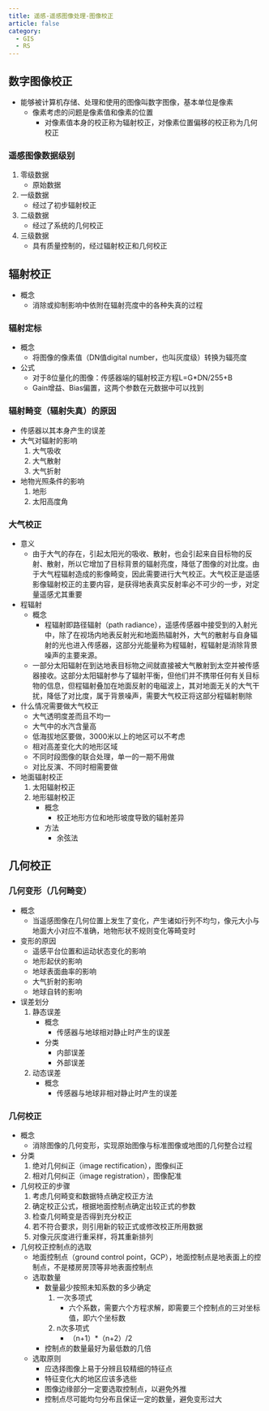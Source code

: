 ```yaml
---
title: 遥感-遥感图像处理-图像校正
article: false
category:
  - GIS
  - RS
---
```

## 数字图像校正
- 能够被计算机存储、处理和使用的图像叫数字图像，基本单位是像素
  - 像素考虑的问题是像素值和像素的位置
    - 对像素值本身的校正称为辐射校正，对像素位置偏移的校正称为几何校正
### 遥感图像数据级别
1. 零级数据
	- 原始数据
2. 一级数据
 	- 经过了初步辐射校正
3. 二级数据
	- 经过了系统的几何校正
4. 三级数据
	- 具有质量控制的，经过辐射校正和几何校正
## 辐射校正
- 概念
	- 消除或抑制影响中依附在辐射亮度中的各种失真的过程
### 辐射定标
- 概念
	- 将图像的像素值（DN值digital number，也叫灰度级）转换为辐亮度
- 公式
	- 对于8位量化的图像：传感器端的辐射校正方程L=G*DN/255+B
	- Gain增益、Bias偏置，这两个参数在元数据中可以找到
### 辐射畸变（辐射失真）的原因
- 传感器以其本身产生的误差
- 大气对辐射的影响
	1. 大气吸收
	2. 大气散射
	3. 大气折射
- 地物光照条件的影响
	1. 地形
	2. 太阳高度角
### 大气校正
- 意义
	- 由于大气的存在，引起太阳光的吸收、散射，也会引起来自目标物的反射、散射，所以它增加了目标背景的辐射亮度，降低了图像的对比度。由于大气程辐射造成的影像畸变，因此需要进行大气校正。大气校正是遥感影像辐射校正的主要内容，是获得地表真实反射率必不可少的一步，对定量遥感尤其重要
- 程辐射
	- 概念
		- 程辐射即路径辐射（path radiance），遥感传感器中接受到的入射光中，除了在视场内地表反射光和地面热辐射外，大气的散射与自身辐射的光也进入传感器，这部分光能量称为程辐射，程辐射是消除背景噪声的主要来源。
	- 一部分太阳辐射在到达地表目标物之间就直接被大气散射到太空并被传感器接收。这部分太阳辐射参与了辐射平衡，但他们并不携带任何有关目标物的信息，但程辐射叠加在地面反射的电磁波上，其对地面无关的大气干扰，降低了对比度，属于背景噪声，需要大气校正将这部分程辐射剔除
- 什么情况需要做大气校正
	- 大气透明度差而且不均一
	- 大气中的水汽含量高
	- 低海拔地区要做，3000米以上的地区可以不考虑
	- 相对高差变化大的地形区域
	- 不同时段图像的联合处理，单一的一期不用做
	- 对比反演、不同时相需要做
- 地面辐射校正
	1. 太阳辐射校正
	2. 地形辐射校正
		- 概念
			- 校正地形方位和地形坡度导致的辐射差异
		- 方法
			- 余弦法

## 几何校正
### 几何变形（几何畸变）
- 概念
	- 当遥感图像在几何位置上发生了变化，产生诸如行列不均匀，像元大小与地面大小对应不准确，地物形状不规则变化等畸变时
- 变形的原因
	- 遥感平台位置和运动状态变化的影响
	- 地形起伏的影响
	- 地球表面曲率的影响
	- 大气折射的影响
	- 地球自转的影响
- 误差划分
	1. 静态误差
		- 概念
			- 传感器与地球相对静止时产生的误差
		- 分类
			- 内部误差
			- 外部误差
	2. 动态误差
		- 概念
			- 传感器与地球非相对静止时产生的误差
### 几何校正
- 概念
	- 消除图像的几何变形，实现原始图像与标准图像或地图的几何整合过程
- 分类
	1. 绝对几何纠正（image rectification），图像纠正
	2. 相对几何纠正（image registration），图像配准
- 几何校正的步骤
	1. 考虑几何畸变和数据特点确定校正方法
	2. 确定校正公式，根据地面控制点确定出较正式的参数
	3. 检查几何畸变是否得到充分校正
	4. 若不符合要求，则引用新的较正式或修改校正所用数据
	5. 对像元灰度进行重采样，将其重新排列
- 几何校正控制点的选取
	- 地面控制点（ground control point，GCP），地面控制点是地表面上的控制点，不是楼房房顶等非地表面控制点
	- 选取数量
		- 数量最少按照未知系数的多少确定
			1. 一次多项式
				- 六个系数，需要六个方程求解，即需要三个控制点的三对坐标值，即六个坐标数
			2. n次多项式
				- （n+1）*（n+2）/2
		- 控制点的数量最好为最低数的几倍
	- 选取原则
		- 应选择图像上易于分辨且较精细的特征点
		- 特征变化大的地区应该多选些
		- 图像边缘部分一定要选取控制点，以避免外推
		- 控制点尽可能均匀分布且保证一定的数量，避免变形过大
